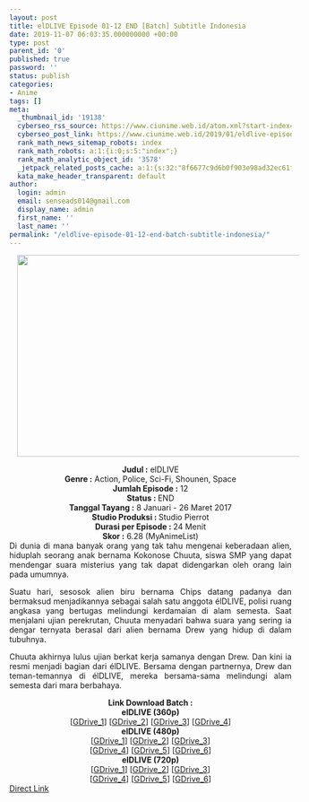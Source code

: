 ```yaml
---
layout: post
title: elDLIVE Episode 01-12 END [Batch] Subtitle Indonesia
date: 2019-11-07 06:03:35.000000000 +00:00
type: post
parent_id: '0'
published: true
password: ''
status: publish
categories:
- Anime
tags: []
meta:
  _thumbnail_id: '19138'
  cyberseo_rss_source: https://www.ciunime.web.id/atom.xml?start-index=2101&max-results=150
  cyberseo_post_link: https://www.ciunime.web.id/2019/01/eldlive-episode-01-12-end-batch.html
  rank_math_news_sitemap_robots: index
  rank_math_robots: a:1:{i:0;s:5:"index";}
  rank_math_analytic_object_id: '3578'
  _jetpack_related_posts_cache: a:1:{s:32:"8f6677c9d6b0f903e98ad32ec61f8deb";a:2:{s:7:"expires";i:1650389853;s:7:"payload";a:0:{}}}
  kata_make_header_transparent: default
author:
  login: admin
  email: senseads014@gmail.com
  display_name: admin
  first_name: ''
  last_name: ''
permalink: "/eldlive-episode-01-12-end-batch-subtitle-indonesia/"
---
```

<div class="separator" style="clear: both; text-align: center;"><a href="https://3.bp.blogspot.com/-88QD4ASce2s/XDFQHD3-QLI/AAAAAAAAGTs/KkyxFZeFPlsflwrOtVH-aCTCEIqKe0OawCLcBGAs/s1600/elDLIVE.png" imageanchor="1" style="margin-left: 1em; margin-right: 1em;"><img border="0" data-original-height="720" data-original-width="1280" height="360" src="{{ site.baseurl }}/assets/2019/11/elDLIVE.png" width="640" /></a></div>
<p>
<div style="text-align: center;"><b>Judul :</b> elDLIVE<span style="color: white;"></span></div>
<div style="text-align: center;"><b><b>Genre :</b></b> Action, Police, Sci-Fi, Shounen, Space</div>
<div style="text-align: center;"><b>Jumlah Episode :</b> 12<br /><b>Status :&nbsp;</b>END<br /><b>Tanggal Tayang :</b> 8 Januari - 26 Maret 2017<br /><b>Studio Produksi : </b>Studio Pierrot<br /><b>Durasi per Episode :&nbsp;</b>24 Menit</div>
<div style="text-align: center;"><b>Skor :</b> 6.28 (MyAnimeList)</div>
<div style="text-align: justify;"></div>
<div style="text-align: justify;">Di dunia di mana banyak orang yang tak tahu mengenai keberadaan alien, hiduplah seorang anak bernama Kokonose Chuuta, siswa SMP yang dapat mendengar suara misterius yang tak dapat didengarkan oleh orang lain pada umumnya.</p>
<p>Suatu hari, sesosok alien biru bernama Chips datang padanya dan bermaksud menjadikannya sebagai salah satu anggota élDLIVE, polisi ruang angkasa yang bertugas melindungi kerdamaian di alam semesta. Saat menjalani ujian perekrutan, Chuuta menyadari bahwa suara yang sering ia dengar ternyata berasal dari alien bernama Drew yang hidup di dalam tubuhnya.</p>
<p>Chuuta akhirnya lulus ujian berkat kerja samanya dengan Drew. Dan kini ia resmi menjadi bagian dari élDLIVE. Bersama dengan partnernya, Drew dan teman-temannya di élDLIVE, mereka bersama-sama melindungi alam semesta dari mara berbahaya.</p></div>
<div style="text-align: justify;"></div>
<div style="text-align: justify;"></div>
<div style="text-align: center;"><b>Link Download Batch :</b></div>
<div style="text-align: center;">
<div style="text-align: center;"><b>elDLIVE (360p)</b></div>
</div>
<div style="text-align: center;">[<a href="https://drive.google.com/uc?id=1MQyfPvwN6LEuij78AicpimJU_r7LSb_r" target="_blank" rel="noopener">GDrive_1</a>] [<a href="https://drive.google.com/uc?id=1yhpS3Q4f2Pevig4pLeRfREgNygdxOlQc" target="_blank" rel="noopener">GDrive_2</a>] [<a href="https://drive.google.com/uc?export=download&amp;id=1qlMBFl8ML88NF_NaH17FAVZyzhatddr8" target="_blank" rel="noopener">GDrive_3</a>] [<a href="https://drive.google.com/uc?export=download&amp;id=1r6F-8lLhw6VWvwww-ZYEIhnQg2OnuCE8" target="_blank" rel="noopener">GDrive_4</a>]</div>
<div style="text-align: center;"></div>
<div style="text-align: center;"><b>elDLIVE (480p)</b><br />[<a href="https://drive.google.com/uc?export=download&amp;id=0B00qAg3qvbWjWE5tcHhxcEVPWDQ" target="_blank" rel="noopener">GDrive_1</a>] [<a href="https://drive.google.com/uc?id=1MRmGWn1q-J4H9Na2liEek4AnLHCrJDHa" target="_blank" rel="noopener">GDrive_2</a>] [<a href="https://drive.google.com/uc?id=1U4HVSAtpco7jH0yEBp-9fyDA5FM5nmJi" target="_blank" rel="noopener">GDrive_3</a>]<br />[<a href="https://drive.google.com/uc?id=10UvM6CCGjkxHr4GZkl7efRT0VP_VtVLU" target="_blank" rel="noopener">GDrive_4</a>] [<a href="https://drive.google.com/uc?id=158rYz-0RvxbKZQS4lbzePr_NZTOBH9of" target="_blank" rel="noopener">GDrive_5</a>] [<a href="https://drive.google.com/uc?export=download&amp;id=18zmgBTx2edFGmzBxuO-QR6Aghgg2I2WI" target="_blank" rel="noopener">GDrive_6</a>]</div>
<div style="text-align: center;"><b>elDLIVE (720p)</b><br />[<a href="https://drive.google.com/uc?export=download&amp;id=0B00qAg3qvbWjU2EyS0JzaGk0b0E" target="_blank" rel="noopener">GDrive_1</a>] [<a href="https://drive.google.com/uc?id=1vz7AhGOfApg90aZpj_pajmUXWOYi4J9f" target="_blank" rel="noopener">GDrive_2</a>] [<a href="https://drive.google.com/uc?id=1zHy-Ku1Tvz9J6yxiAq1VyyFTWq8cKJ5j" target="_blank" rel="noopener">GDrive_3</a>]<br />[<a href="https://drive.google.com/uc?id=10ryc321g8_L0sESw5xdQITaMlJA1lJ-X" target="_blank" rel="noopener">GDrive_4</a>] [<a href="https://drive.google.com/uc?export=download&amp;id=1i3_uKDK7M0c92Noz7W4gMrXxC7ZjTc-d" target="_blank" rel="noopener">GDrive_5</a>] [<a href="https://drive.google.com/uc?export=download&amp;id=12cm7Tm6ejUK-RjFSmwf6KRxjVfv_kONR" target="_blank" rel="noopener">GDrive_6</a>]</div>
<link rel="stylesheet" href="https://cdnjs.cloudflare.com/ajax/libs/font-awesome/4.7.0/css/font-awesome.min.css" />
<div class="divbtn"> <a href="https://handymansurrender.com/fihup8buzv?key=94550f7ce39444073321dde3b8782f97" class="btn"><i class="fa fa-download"></i> Direct Link</a> </div>
